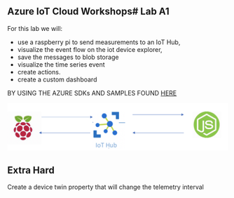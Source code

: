 ## Azure IoT Cloud Workshops# Lab A1
For this lab we will:
* use a raspberry pi to send measurements to an IoT Hub, 
* visualize the event flow on the iot device explorer, 
* save the messages to blob storage 
* visualize the time series event 
* create actions.
* create a custom dashboard

BY USING THE AZURE SDKs AND SAMPLES FOUND [HERE](https://github.com/Azure/azure-iot-sdks)

![](images/labb1.png)

## Extra Hard
Create a device twin property that will change the telemetry interval

